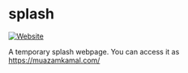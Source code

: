 # splash

[![Website](https://img.shields.io/website/https/muazamkamal.com.svg?down_message=offline&up_message=online)](https://muazamkamal.com)

A temporary splash webpage. You can access it as https://muazamkamal.com/
